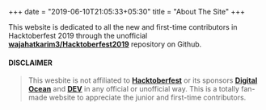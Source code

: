 +++
date = "2019-06-10T21:05:33+05:30"
title = "About The Site"
+++

This website is dedicated to all the new and first-time contributors in Hacktoberfest 2019 through the unofficial [**wajahatkarim3/Hacktoberfest2019**](https://github.com/wajahatkarim3/Hacktoberfest2019) repository on Github.

#### DISCLAIMER
> This wesbite is not affiliated to [**Hacktoberfest**](https://hacktoberfest.digitalocean.com/) or its sponsors [**Digital Ocean**](https://digitalocean.com/) and [**DEV**](http://dev.to) in any official or unofficial way. This is a totally fan-made website to appreciate the junior and first-time contributors.